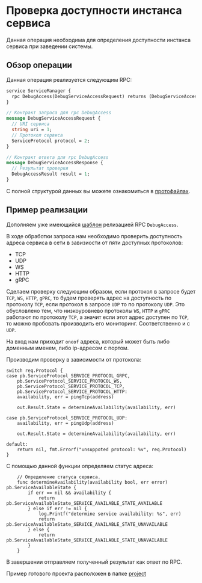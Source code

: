 # Проверка доступности инстанса сервиса

Данная операция необходима для определения доступности инстанса сервиса при заведении системы.

## Обзор операции

Данная операция реализуется следующим RPC:

```proto
service ServiceManager {
  rpc DebugAccess(DebugServiceAccessRequest) returns (DebugServiceAccessResponse);
}

// Контракт запроса для rpc DebugAccess
message DebugServiceAccessRequest {
  // URI сервиса
  string uri = 1;
  // Протокол сервиса
  ServiceProtocol protocol = 2;
}

// Контракт ответа для rpc DebugAccess
message DebugServiceAccessResponse {
  // Результат проверки
  DebugAccessResult result = 1;
}
```

С полной структурой данных вы можете ознакомиться в [протофайлах](../../../.proto/service_hypervisor_manager.proto).

## Пример реализации

Дополняем уже имеющийся [шаблон](../create_project/project/main.go) релизацией RPC `DebugAccess`.

В ходе обработки запроса нам необходимо проверить доступность адреса сервиса в сети в завизиости от пяти доступных протоколов:

* TCP
* UDP
* WS
* HTTP
* gRPC

Сделаем проверку следующим образом, если протокол в запросе будет `TCP`, `WS`, `HTTP`, `gPRC`, то будем проверять адрес на доступность по протоколу `TCP`, если протокол в запросе `UDP` то по протоколу `UDP`. Это обусловлено тем, что низкоуровнево протоколы `WS`, `HTTP` и `gPRC` работают по протоколу `TCP`, а значит если этот адрес доступен по `TCP`, то можно пробовать производить его мониторинг. Соответственно и с `UDP`.

На вход нам приходит `oneof` адреса, который может быть либо доменным именем, либо ip-адресом с портом.

Производим проверку в зависимости от протокола:

```golang
switch req.Protocol {
case pb.ServiceProtocol_SERVICE_PROTOCOL_GRPC,
    pb.ServiceProtocol_SERVICE_PROTOCOL_WS,
    pb.ServiceProtocol_SERVICE_PROTOCOL_TCP,
    pb.ServiceProtocol_SERVICE_PROTOCOL_HTTP:
    availability, err = pingTcp(address)

    out.Result.State = determineAvailability(availability, err)

case pb.ServiceProtocol_SERVICE_PROTOCOL_UDP:
    availability, err = pingUdp(address)

    out.Result.State = determineAvailability(availability, err)

default:
    return nil, fmt.Errorf("unsuppoted protocol: %v", req.Protocol)
}
```

С помощью данной функции определяем статус адреса:

```golang
    // Определение статуса сервиса.
    func determineAvailability(availability bool, err error) pb.ServiceAvailableState {
        if err == nil && availability {
            return pb.ServiceAvailableState_SERVICE_AVAILABLE_STATE_AVAILABLE
        } else if err != nil {
            log.Printf("determine service availability: %s", err)
            return pb.ServiceAvailableState_SERVICE_AVAILABLE_STATE_UNAVAILABLE
        } else {
            return pb.ServiceAvailableState_SERVICE_AVAILABLE_STATE_UNAVAILABLE
        }
    }
```

В завершении отправляем полученный результат как ответ по RPC.

Пример готового проекта расположен в папке [project](./project)